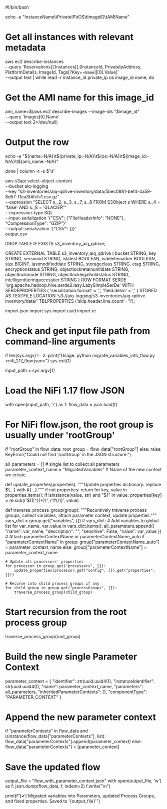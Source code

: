 #!/bin/bash

echo -e "InstanceName\tPrivateIP\tOS\tImageID\tAMIName"

# Get all instances with relevant metadata
aws ec2 describe-instances \
  --query 'Reservations[].Instances[].[InstanceId, PrivateIpAddress, PlatformDetails, ImageId, Tags[?Key==`Name`]|[0].Value]' \
  --output text | while read -r instance_id private_ip os image_id name; do
  
  # Get the AMI name for this image_id
  ami_name=$(aws ec2 describe-images --image-ids "$image_id" \
    --query 'Images[0].Name' \
    --output text 2>/dev/null)

  # Output the row
  echo -e "${name:-N/A}\t${private_ip:-N/A}\t${os:-N/A}\t${image_id:-N/A}\t${ami_name:-N/A}"

done | column -t -s $'\t'




aws s3api select-object-content \
  --bucket aiq-logging \
  --key "s3-inventories/aiq-qdrive-inventory/data/5bec0881-bef4-4a59-8d57-f1ea3f4fcfc1.csv.gz" \
  --expression "SELECT s._2, s._3, s._7, s._8 FROM S3Object s WHERE s._4 = 'false' AND s._8 = 'GLACIER'" \
  --expression-type SQL \
  --input-serialization '{"CSV": {"FileHeaderInfo": "NONE"}, "CompressionType": "GZIP"}' \
  --output-serialization '{"CSV": {}}' \
  output.csv



DROP TABLE IF EXISTS s3_inventory_aiq_qdrive;

CREATE EXTERNAL TABLE s3_inventory_aiq_qdrive (
  bucket STRING,
  key STRING,
  versionid STRING,
  islatest BOOLEAN,
  isdeletemarker BOOLEAN,
  size BIGINT,
  lastmodifieddate STRING,
  storageclass STRING,
  etag STRING,
  encryptionstatus STRING,
  objectlockretainuntildate STRING,
  objectlockmode STRING,
  objectlocklegalholdstatus STRING,
  intelligenttieringaccesstier STRING
)
ROW FORMAT SERDE 'org.apache.hadoop.hive.serde2.lazy.LazySimpleSerDe'
WITH SERDEPROPERTIES (
  'serialization.format' = ',',
  'field.delim' = ','
)
STORED AS TEXTFILE
LOCATION 's3://aiq-logging/s3-inventories/aiq-qdrive-inventory/data/'
TBLPROPERTIES ('skip.header.line.count'='1');




import json
import sys
import uuid
import re

# Check and get input file path from command-line arguments
if len(sys.argv) != 2:
    print("Usage: python migrate_variables_into_flow.py <nifi_1.17_flow.json>")
    sys.exit(1)

input_path = sys.argv[1]

# Load the NiFi 1.17 flow JSON
with open(input_path, 'r') as f:
    flow_data = json.load(f)

# For NiFi flow.json, the root group is usually under 'rootGroup'
if "rootGroup" in flow_data:
    root_group = flow_data["rootGroup"]
else:
    raise KeyError("Could not find 'rootGroup' in the JSON structure.")

all_parameters = []  # single list to collect all parameters
parameter_context_name = "MigratedVariables"  # Name of the new context we create

def update_properties(properties):
    """Update properties dictionary: replace ${...} with #{...}."""
    if not properties:
        return
    for key, value in properties.items():
        if isinstance(value, str) and "${" in value:
            properties[key] = re.sub(r'\$\{([^}]+)\}', r'#\{\1\}', value)

def traverse_process_group(group):
    """Recursively traverse process groups, collect variables, attach parameter context, update properties."""
    vars_dict = group.get("variables", {})
    if vars_dict:
        # Add variables to global list
        for var_name, var_value in vars_dict.items():
            all_parameters.append({
                "name": var_name,
                "description": "",
                "sensitive": False,
                "value": var_value
            })
        # Attach parameterContextName or parameterContextName_auto
        if "parameterContextName" in group:
            group["parameterContextName_auto"] = parameter_context_name
        else:
            group["parameterContextName"] = parameter_context_name

    # Update all processors' properties
    for processor in group.get("processors", []):
        update_properties(processor.get("config", {}).get("properties", {}))

    # Recurse into child process groups if any
    for child_group in group.get("processGroups", []):
        traverse_process_group(child_group)

# Start recursion from the root process group
traverse_process_group(root_group)

# Build the new single Parameter Context
parameter_context = {
    "identifier": str(uuid.uuid4()),
    "instanceIdentifier": str(uuid.uuid4()),
    "name": parameter_context_name,
    "parameters": all_parameters,
    "inheritedParameterContexts": [],
    "componentType": "PARAMETER_CONTEXT"
}

# Append the new parameter context
if "parameterContexts" in flow_data and isinstance(flow_data["parameterContexts"], list):
    flow_data["parameterContexts"].append(parameter_context)
else:
    flow_data["parameterContexts"] = [parameter_context]

# Save the updated flow
output_file = "flow_with_parameter_context.json"
with open(output_file, 'w') as f:
    json.dump(flow_data, f, indent=2)
    f.write("\n")

print(f"[✔] Migrated variables into Parameters, updated Process Groups, and fixed properties. Saved to '{output_file}'")
